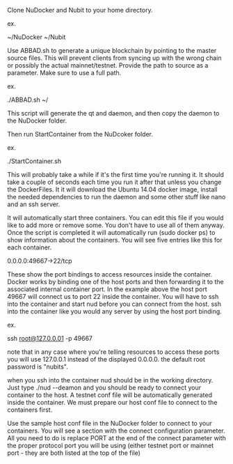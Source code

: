 Clone NuDocker and Nubit to your home directory. 

ex. 

~/NuDocker 
~/Nubit

Use ABBAD.sh to generate a unique blockchain by pointing to the master source files. This will prevent clients from syncing up with the wrong chain or possibly the actual mainnet/testnet. Provide the path to source as a parameter. Make sure to use a full path.

ex. 

./ABBAD.sh ~/<Path to nubit source>


This script will generate the qt and daemon, and then copy the daemon to the NuDocker folder.

Then run StartContainer from the NuDcoker folder.

ex.

./StartContainer.sh

This will probably take a while if it's the first time you're running it. It should take a couple of seconds each time you run it after that unless you change the DockerFiles. It it will download the Ubuntu 14.04 docker image, install the needed dependencies to run the daemon and some other stuff like nano and an ssh server.


It will automatically start three containers. You can edit this file if you would like to add more or remove some. You don't have to use all of them anyway. Once the script is completed it will automatically run (sudo docker ps) to show information about the containers. You will see five entries like this for each container.

0.0.0.0:49667->22/tcp

These show the port bindings to access resources inside the container. Docker works by binding one of the host ports and then forwarding it to the associated internal container port. In the example above the host port 49667 will connect us to port 22 inside the container. You will have to ssh into the container and start nud before you can connect from the host. ssh into the container like you would any server by using the host port binding.

ex.

ssh root@127.0.0.01 -p 49667

note that in any case where you're telling resources to access these ports you will use 127.0.0.1 instead of the displayed 0.0.0.0. the default root password is "nubits".

when you ssh into the container nud should be in the working directory. Just type ./nud --deamon and you should be ready to connect your container to the host. A testnet conf file will be automatically generated inside the container. We must prepare our host conf file to connect to the containers first.

Use the sample host conf file in the NuDocker folder to connect to your containers. You will see a section with the connect configuration parameter. All you need to do is replace PORT at the end of the connect parameter with the proper protocol port you will be using (either testnet port or mainnet port - they are both listed at the top of the file)